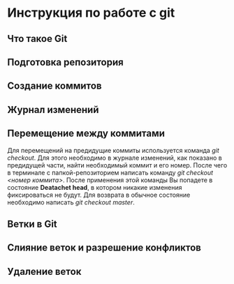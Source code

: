 # Инструкция по работе с git

## Что такое Git

## Подготовка репозитория

## Создание коммитов

## Журнал изменений

## Перемещение между коммитами
Для перемещений на предидущие коммиты используется команда *git checkout*. Для этого необходимо в журнале изменений, как показано в предидущей части, найти необходимый коммит и его номер. После чего в терминале с папкой-репозиторием написать команду *git checkout <номер коммита>*. После применения этой команды Вы попадете в состояние **Deatachet head**, в котором никакие изменения фиксироваться не будут. Для возврата в обычное состояние необходимо написать *git checkout master*.

## Ветки в Git

## Слияние веток и разрешение конфликтов

## Удаление веток